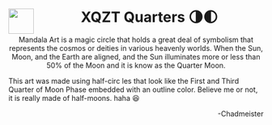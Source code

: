<h1 align="center">  XQZT Quarters 🌗🌓 <img align="left" width="50" height="50" src="https://user-images.githubusercontent.com/99818180/168060892-24b4f11f-e73a-43ae-9bbd-430e48a56c30.png"> </h1>

<p align="center">
Mandala Art is a magic circle that holds a great deal of symbolism that represents the cosmos or deities in various heavenly worlds. When the Sun, Moon, and the Earth are aligned, and the Sun illuminates more or less than 50% of the Moon and it is know as the Quarter Moon.
  
This art was made using half-circ les that look like the First and Third Quarter of Moon Phase embedded with an outline color. Believe me or not, it is really made of half-moons. haha 😆
</p>

<p align="right"> -Chadmeister </p>
